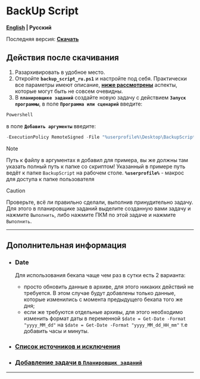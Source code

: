 # BackUp Script

**[English](/README.md) | Русский**

Последняя версия: **[Скачать](https://github.com/We0M/BackupScript/releases/download/1.0.0/Ru_BackUp_Script.zip)**

## Действия после скачивания

1. Разархивировать в удобное место.
2. Откройте **`backup_script_ru.ps1`** и настройте под себя. Практически все параметры имеют описание, **[ниже рассмотрены](#дополнительная-информация)** аспекты, которые могут быть не совсем очевидны.
3. В **`планировщике заданий`** создайте новую задачу с действием **`Запуск программы`**, в поле **`Программа или сценарий`** введите:
```cmd
Powershell
```
в поле **`Добавить аргументы`** введите:
```Powershell
-ExecutionPolicy RemoteSigned -File "%userprofile%\Desktop\BackupScript\backup_script_ru.ps1"
```
> [!NOTE]
> Путь к файлу в аргументах я добавил для примера, вы же должны там указать полный путь к папке со скриптом! Указанный в примере путь ведёт к папке `BackupScript` на рабочем столе. **`%userprofile%`** - макрос для доступа к папке пользователя

> [!CAUTION]
> Проверьте, всё ли правильно сделали, выполнив принудительно задачу. Для этого в планировщике заданий выделите созданную вами задачу и нажмите `Выполнить`, либо нажмите ПКМ по этой задаче и нажмите `Выполнить`.

---

## Дополнительная информация

- ### Date
  Для использования бекапа чаще чем раз в сутки есть 2 варианта:
  - просто обновить данные в архиве, для этого никаких действий не требуется. В этом случае будут добавлены только данные, которые изменились с момента предыдущего бекапа того же дня;
  - если же требуются отдельные архивы, для этого необходимо изменить формат даты в переменной `$date = Get-Date -Format "yyyy_MM_dd"` на `$date = Get-Date -Format "yyyy_MM_dd_HH_mm"` т.е добавить часы и минуты.

- ### [Список источников и исключения](Sources_and_Exclusions_ru.md)
- ### [Добавление задачи в `Планировщик заданий`](Task_Scheduler_ru.md)

---